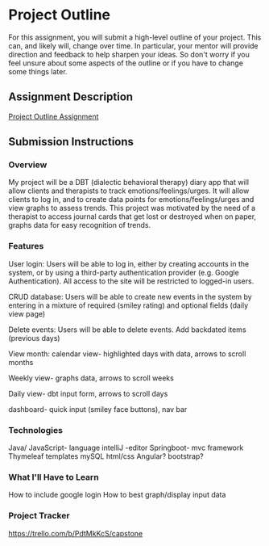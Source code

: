 # Project Outline
For this assignment, you will submit a high-level outline of your project. This can, and likely will, change over time. In particular, your mentor will provide direction and feedback to help sharpen your ideas. So don't worry if you feel unsure about some aspects of the outline or if you have to change some things later.

## Assignment Description
[Project Outline Assignment](https://education.launchcode.org/liftoff/modules/assignments/project-outline)

## Submission Instructions

### Overview
My project will be a DBT (dialectic behavioral therapy) diary app that will allow clients and therapists to track emotions/feelings/urges. It will allow clients to log in, and to create data points for emotions/feelings/urges and view graphs to assess trends.
This project was motivated by the need of a therapist to access journal cards that get lost or destroyed when on paper, graphs data for easy recognition of trends.

### Features
User login: Users will be able to log in, either by creating accounts in the system, or by using a third-party authentication provider (e.g. Google Authentication). All access to the site will be restricted to logged-in users. 

CRUD database: Users will be able to create new events in the system by entering in a mixture of required (smiley rating) and optional fields (daily view page)

Delete events: Users will be able to delete events.
Add backdated items (previous days)

View month: calendar view- highlighted days with data, arrows to scroll months

Weekly view- graphs data, arrows to scroll weeks

Daily view- dbt input form, arrows to scroll days

dashboard- quick input (smiley face buttons), nav bar

### Technologies
Java/ JavaScript- language
intelliJ -editor
Springboot- mvc framework
Thymeleaf templates
mySQL
html/css 
Angular?
bootstrap?

### What I'll Have to Learn
How to include google login
How to best graph/display input data


### Project Tracker
https://trello.com/b/PdtMkKcS/capstone

